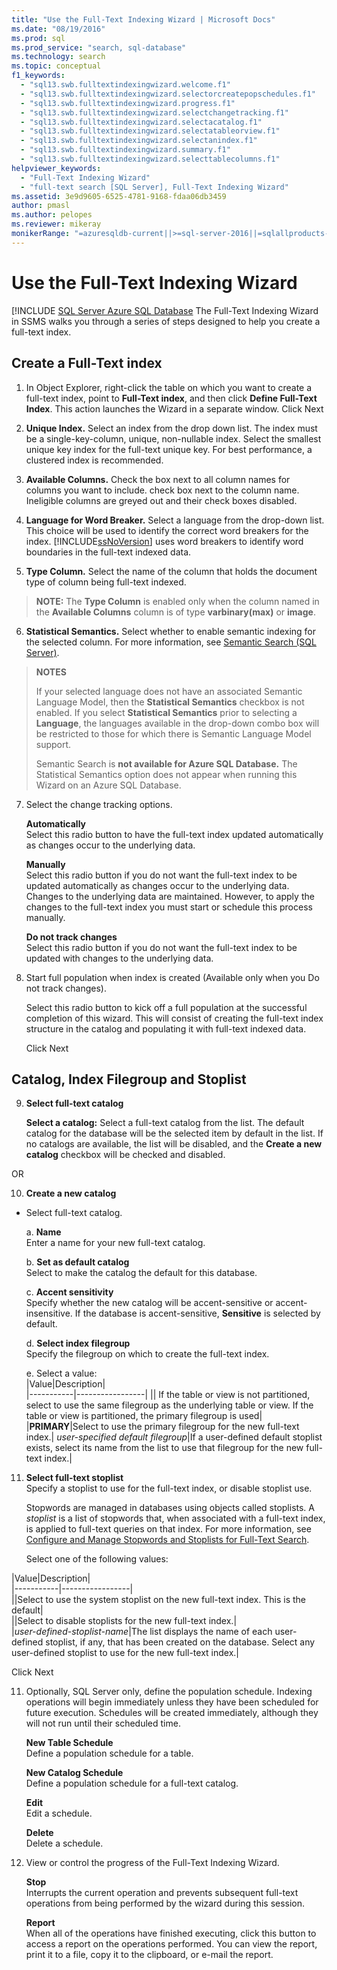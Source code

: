 ```yaml
---
title: "Use the Full-Text Indexing Wizard | Microsoft Docs"
ms.date: "08/19/2016"
ms.prod: sql
ms.prod_service: "search, sql-database"
ms.technology: search
ms.topic: conceptual
f1_keywords: 
  - "sql13.swb.fulltextindexingwizard.welcome.f1"
  - "sql13.swb.fulltextindexingwizard.selectorcreatepopschedules.f1"
  - "sql13.swb.fulltextindexingwizard.progress.f1"
  - "sql13.swb.fulltextindexingwizard.selectchangetracking.f1"
  - "sql13.swb.fulltextindexingwizard.selectacatalog.f1"
  - "sql13.swb.fulltextindexingwizard.selectatableorview.f1"
  - "sql13.swb.fulltextindexingwizard.selectanindex.f1"
  - "sql13.swb.fulltextindexingwizard.summary.f1"
  - "sql13.swb.fulltextindexingwizard.selecttablecolumns.f1"
helpviewer_keywords: 
  - "Full-Text Indexing Wizard"
  - "full-text search [SQL Server], Full-Text Indexing Wizard"
ms.assetid: 3e9d9605-6525-4781-9168-fdaa06db3459
author: pmasl
ms.author: pelopes
ms.reviewer: mikeray
monikerRange: "=azuresqldb-current||>=sql-server-2016||=sqlallproducts-allversions||>=sql-server-linux-2017||=azuresqldb-mi-current"
---
```

# Use the Full-Text Indexing Wizard
[!INCLUDE [SQL Server Azure SQL Database](../../includes/applies-to-version/sql-asdb.md)
  The Full-Text Indexing Wizard in SSMS walks you through a series of steps designed to help you create a full-text index.  
  
## Create a  Full-Text index 

1. In Object Explorer, right-click the table on which you want to create a full-text index, point to **Full-Text index**, and then click **Define Full-Text Index**. This action launches the Wizard in a separate window.
   Click Next 
  
2. **Unique Index.**  Select an index from the drop down list. The index must be a single-key-column, unique, non-nullable index. Select the smallest unique key index for the full-text unique key. For best performance, a clustered index is recommended.  
  
3.  **Available Columns.** Check the box next to all column names for columns you want to include.  check box next to the column name. Ineligible columns are greyed out and their check boxes disabled.  
  
4. **Language for Word Breaker.** Select a language from the drop-down list. This choice will be used  to identify the correct word breakers for the index. [!INCLUDE[ssNoVersion](../../includes/ssnoversion-md.md)] uses word breakers to identify word boundaries in the full-text indexed data.  
  
5.  **Type Column.** Select the name of the column that holds the document type of column being full-text indexed.  

> **NOTE:** The  **Type Column** is enabled only when the column named in the **Available Columns** column is of type **varbinary(max)** or **image**.  
  
6. **Statistical Semantics.** Select whether to enable semantic indexing for the selected column. For more information, see [Semantic Search &#40;SQL Server&#41;](../../relational-databases/search/semantic-search-sql-server.md).  
  
>**NOTES** 
>
>If your selected language does not have an associated Semantic Language Model, then the **Statistical Semantics** checkbox is not enabled. If you select **Statistical Semantics** prior to selecting a **Language**, the languages available in the drop-down combo box will be restricted to those for which there is Semantic Language Model support.  
>
> Semantic Search is **not available for Azure SQL Database.** The Statistical Semantics option does not appear when running this Wizard on an Azure SQL Database.
  
7. Select the change tracking options.  
  
     **Automatically**  
     Select this radio button to have the full-text index updated automatically as changes occur to the underlying data.  
  
     **Manually**  
     Select this radio button if you do not want the full-text index to be updated automatically as changes occur to the underlying data. Changes to the underlying data are maintained. However, to apply the changes to the full-text index you must start or schedule this process manually.  
  
     **Do not track changes**  
     Select this radio button if you do not want the full-text index to be updated with changes to the underlying data.  
  
8.  Start full population when index is created (Available only when you Do not track changes).
  
     Select this radio button to kick off a full population at the successful completion of this wizard. This will consist of creating the full-text index structure in the catalog and populating it with full-text indexed data.  
     
     Click Next
  
## Catalog, Index Filegroup and Stoplist   
  
9.  **Select full-text catalog**  

     **Select a catalog:** Select a full-text catalog from the list. The default catalog for the database will be the selected item by default in the list. If no catalogs are available, the list will be disabled, and the **Create a new catalog** checkbox will be checked and disabled.  
  
  OR
  
 10. **Create a new catalog**
 - Select full-text catalog.  
  
    a. **Name**  
     Enter a name for your new full-text catalog.  
  
     b. **Set as default catalog**  
     Select to make the catalog the default for this database.  
  
     c. **Accent sensitivity**  
     Specify whether the new catalog will be accent-sensitive or accent-insensitive. If the database is accent-sensitive, **Sensitive** is selected by default.  
  
     d. **Select index filegroup**  
     Specify the filegroup on which to create the full-text index.  
  
     e. Select a value:  
      |Value|Description|  
      |-----------|-----------------|
      |**<default>**| If the table or view is not partitioned, select to use the same filegroup as the underlying table or view. If the       table or view is partitioned, the primary filegroup is used|
      |**PRIMARY**|Select to use the primary filegroup for the new full-text index.|
      *user-specified default filegroup*|If a user-defined default stoplist exists, select its name from the list to use that filegroup       for the new full-text index.|   
  
     
 11. **Select full-text stoplist**  
     Specify a stoplist to use for the full-text index, or disable stoplist use.  
  
     Stopwords are managed in databases using objects called stoplists. A *stoplist* is a list of stopwords that, when associated with a full-text index, is applied to full-text queries on that index. For more information, see [Configure and Manage Stopwords and Stoplists for Full-Text Search](../../relational-databases/search/configure-and-manage-stopwords-and-stoplists-for-full-text-search.md).  
  
     Select one of the following values:  
  
   |Value|Description|  
    |-----------|-----------------|  
    |**<system>**|Select to use the system stoplist on the new full-text index. This is the default|  
    |**<off>**|Select to disable stoplists for the new full-text index.|  
    |*user-defined-stoplist-name*|The list displays the name of each user-defined stoplist, if any, that has been created on the database. Select any user-defined stoplist to use for the new full-text index.|  
  
  Click Next
  
11. Optionally, SQL Server only, define the population schedule. Indexing operations will begin immediately unless they have been scheduled for future execution. Schedules will be created immediately, although they will not run until their scheduled time.  
  
     **New Table Schedule**  
     Define a population schedule for a table.  
  
     **New Catalog Schedule**  
     Define a population schedule for a full-text catalog.  
  
     **Edit**  
     Edit a schedule.  
  
     **Delete**  
     Delete a schedule.  
  
5.  View or control the progress of the Full-Text Indexing Wizard.  
  
     **Stop**  
     Interrupts the current operation and prevents subsequent full-text operations from being performed by the wizard during this session.  
  
     **Report**  
     When all of the operations have finished executing, click this button to access a report on the operations performed. You can view the report, print it to a file, copy it to the clipboard, or e-mail the report.  
  
  

